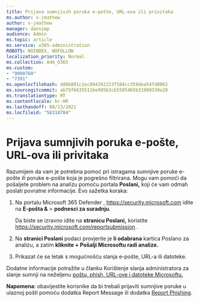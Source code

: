 ```yaml
---
title: Prijava sumnjivih poruka e-pošte, URL-ova ili privitaka
ms.author: v-jmathew
author: v-jmathew
manager: dansimp
audience: Admin
ms.topic: article
ms.service: o365-administration
ROBOTS: NOINDEX, NOFOLLOW
localization_priority: Normal
ms.collection: Adm_O365
ms.custom:
- "9000760"
- "7391"
ms.openlocfilehash: dd8b801c1ec894392223f584cc359dea54fd8062
ms.sourcegitcommit: ab75f66355116e995b3cb5505465b31989339e28
ms.translationtype: MT
ms.contentlocale: hr-HR
ms.lasthandoff: 08/13/2021
ms.locfileid: "58318784"
---
```

# <a name="report-suspicious-emails-urls-or-attachments"></a>Prijava sumnjivih poruka e-pošte, URL-ova ili privitaka

Razumijem da vam je potrebna pomoć pri istragama sumnjive poruke e-pošte ili poruke e-pošte koja je pogrešno filtrirana. Mogu vam pomoći da pošaljete problem na analizu pomoću portala **Poslani,** koji će vam odmah poslati povratne informacije. Evo sažetka koraka:

1. Na portalu Microsoft 365 Defender , <https://security.microsoft.com> idite na **E-pošta &** \> **podnesci za suradnju**.

   Da biste se izravno idite na **stranicu Poslani,** koristite <https://security.microsoft.com/reportsubmission> .

2. Na **stranici Poslani** podaci provjerite je **li odabrana** kartica Poslano za analizu, a zatim **kliknite + Pošalji Microsoftu radi analize.**

3. Prikazat će se letak s mogućnošću slanja e-pošte, URL-a ili datoteke.

Dodatne informacije potražite u članku Korištenje slanja administratora za slanje sumnji na neželjenu [poštu, phish, URL-ove i datoteke Microsoftu.](https://docs.microsoft.com/microsoft-365/security/office-365-security/admin-submission)

**Napomena**: obavijestite korisnike da bi trebali prijaviti sumnjive poruke u ulaznoj pošti pomoću dodatka Report Message ili dodatka [Report Phishing](https://docs.microsoft.com/microsoft-365/security/office-365-security/enable-the-report-message-add-in).
